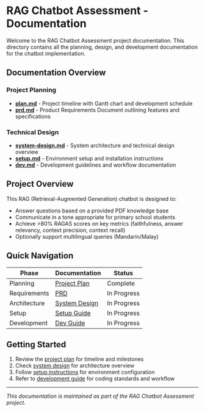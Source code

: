# RAG Chatbot Assessment - Documentation

Welcome to the RAG Chatbot Assessment project documentation. This directory contains all the planning, design, and development documentation for the chatbot implementation.

## Documentation Overview

### Project Planning
- **[plan.md](./plan.md)** - Project timeline with Gantt chart and development schedule
- **[prd.md](./prd.md)** - Product Requirements Document outlining features and specifications

### Technical Design
- **[system-design.md](./system-design.md)** - System architecture and technical design overview
- **[setup.md](./setup.md)** - Environment setup and installation instructions
- **[dev.md](./dev.md)** - Development guidelines and workflow documentation

## Project Overview

This RAG (Retrieval-Augmented Generation) chatbot is designed to:
- Answer questions based on a provided PDF knowledge base
- Communicate in a tone appropriate for primary school students
- Achieve >80% RAGAS scores on key metrics (faithfulness, answer relevancy, context precision, context recall)
- Optionally support multilingual queries (Mandarin/Malay)

## Quick Navigation

| Phase | Documentation | Status |
|-------|---------------|--------|
| Planning | [Project Plan](./plan.md) | Complete |
| Requirements | [PRD](./prd.md) | In Progress |
| Architecture | [System Design](./system-design.md) | In Progress |
| Setup | [Setup Guide](./setup.md) | In Progress |
| Development | [Dev Guide](./dev.md) | In Progress |

## Getting Started

1. Review the [project plan](./plan.md) for timeline and milestones
2. Check [system design](./system-design.md) for architecture overview  
3. Follow [setup instructions](./setup.md) for environment configuration
4. Refer to [development guide](./dev.md) for coding standards and workflow

---

*This documentation is maintained as part of the RAG Chatbot Assessment project.*
